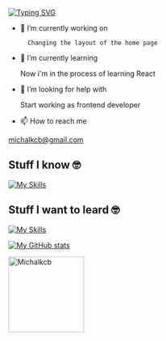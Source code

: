 [![Typing SVG](https://readme-typing-svg.demolab.com?font=Fira+Code&pause=1000&random=false&width=435&lines=Hello+I'm+Michael)](https://git.io/typing-svg)

- 🔭 I’m currently working on

        Changing the layout of the home page

- 🌱 I’m currently learning 

    Now i'm in the process of learning React

- 🤔 I’m looking for help with

    Start working as frontend developer

- 📫 How to reach me

michalkcb@gmail.com

## Stuff I know 🤓
[![My Skills](https://skillicons.dev/icons?i=git,github,js,react,nodejs,html,css,sass,tailwind,bootstrap,raspberrypi,vscode)](https://skillicons.dev)

## Stuff I want to leard 🤓
[![My Skills](https://skillicons.dev/icons?i=mongodb,react,angular,sql,php)](https://skillicons.dev)


[![My GitHub stats](https://github-readme-stats.vercel.app/api?username=Michalkcb&hide=stars,prs,issues,contribs&layout=compact&theme=transparent)](https://github.com/Michalkcb/github-readme-stats)

<span>
<img height="150px" src="https://github-readme-stats.vercel.app/api?username=Michalkcb&show_icons=true&locale=en&theme=transparent" alt="Michalkcb" />
</span>
<!--
**Michalkcb/Michalkcb** is a ✨ _special_ ✨ repository because its `README.md` (this file) appears on your GitHub profile.

Here are some ideas to get you started:

- 🔭 I’m currently working on ...
- 🌱 I’m currently learning ...
- 👯 I’m looking to collaborate on ...

- 💬 Ask me about ...

- 😄 Pronouns: ...
- ⚡ Fun fact: ...
-->
